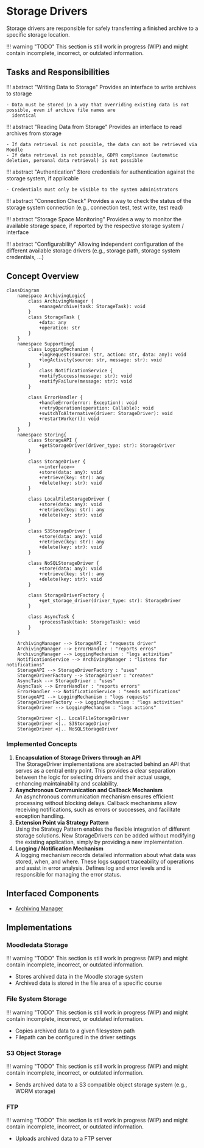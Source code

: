 # Storage Drivers

Storage drivers are responsible for safely transferring a finished archive to a specific storage location.

!!! warning "TODO"
    This section is still work in progress (WIP) and might contain incomplete, incorrect, or outdated information.


## Tasks and Responsibilities

!!! abstract "Writing Data to Storage"
    Provides an interface to write archives to storage

    - Data must be stored in a way that overriding existing data is not possible, even if archive file names are
      identical

!!! abstract "Reading Data from Storage"
    Provides an interface to read archives from storage
    
    - If data retrieval is not possible, the data can not be retrieved via Moodle
    - If data retrieval is not possible, GDPR compliance (automatic deletion, personal data retrieval) is not possible

!!! abstract "Authentication"
    Store credentials for authentication against the storage system, if applicable

    - Credentials must only be visible to the system administrators

!!! abstract "Connection Check"
    Provides a way to check the status of the storage system connection (e.g., connection test, test write, test read)

!!! abstract "Storage Space Monitoring"
    Provides a way to monitor the available storage space, if reported by the respective storage system / interface

!!! abstract "Configurability"
    Allowing independent configuration of the different available storage drivers (e.g., storage path, storage system
    credentials, ...)

## Concept Overview
```mermaid
classDiagram 
    namespace ArchivingLogic{
        class ArchivingManager {
            +manageArchive(task: StorageTask): void
        }
        class StorageTask {
            +data: any
            +operation: str
        }   
    }
    namespace Supporting{
        class LoggingMechanism {
            +logRequest(source: str, action: str, data: any): void
            +logActivity(source: str, message: str): void
        }
            class NotificationService {
            +notifySuccess(message: str): void
            +notifyFailure(message: str): void
        }

        class ErrorHandler {
            +handleError(error: Exception): void
            +retryOperation(operation: Callable): void
            +switchToAlternative(driver: StorageDriver): void
            +restartWorker(): void
        }
    }
    namespace Storing{
        class StorageAPI {
            +getStorageDriver(driver_type: str): StorageDriver
        }

        class StorageDriver {
            <<interface>>
            +store(data: any): void
            +retrieve(key: str): any
            +delete(key: str): void
        }

        class LocalFileStorageDriver {
            +store(data: any): void
            +retrieve(key: str): any
            +delete(key: str): void
        }

        class S3StorageDriver {
            +store(data: any): void
            +retrieve(key: str): any
            +delete(key: str): void
        }

        class NoSQLStorageDriver {
            +store(data: any): void
            +retrieve(key: str): any
            +delete(key: str): void
        }

        class StorageDriverFactory {
            +get_storage_driver(driver_type: str): StorageDriver
        }

        class AsyncTask {
            +processTask(task: StorageTask): void
        }
    }

    ArchivingManager --> StorageAPI : "requests driver"
    ArchivingManager --> ErrorHandler : "reports erros"
    ArchivingManager --> LoggingMechanism : "logs activities"
    NotificationService --> ArchivingManager : "listens for notifications"
    StorageAPI --> StorageDriverFactory : "uses"
    StorageDriverFactory --> StorageDriver : "creates"
    AsyncTask --> StorageDriver : "uses"
    AsyncTask --> ErrorHandler : "reports errors"
    ErrorHandler --> NotificationService : "sends notifications"
    StorageAPI --> LoggingMechanism : "logs requests"
    StorageDriverFactory --> LoggingMechanism : "logs activities"
    StorageDriver --> LoggingMechanism : "logs actions"

    StorageDriver <|.. LocalFileStorageDriver
    StorageDriver <|.. S3StorageDriver
    StorageDriver <|.. NoSQLStorageDriver
```

### Implemented Concepts

1. **Encapsulation of Storage Drivers through an API**  
   The StorageDriver implementations are abstracted behind an API that serves as a central entry point. This provides a
   clear separation between the logic for selecting drivers and their actual usage, enhancing maintainability and
   scalability.
2. **Asynchronous Communication and Callback Mechanism**  
   An asynchronous communication mechanism ensures efficient processing without blocking delays. Callback mechanisms
   allow receiving notifications, such as errors or successes, and facilitate exception handling.
3. **Extension Point via Strategy Pattern**  
   Using the Strategy Pattern enables the flexible integration of different storage solutions. New StorageDrivers can be
   added without modifying the existing application, simply by providing a new implementation.
4. **Logging / Notification Mechanism**  
   A logging mechanism records detailed information about what data was stored, when, and where. These logs support
   traceability of operations and assist in error analysis. Defines log and error levels and is responsible for managing
   the error status.


## Interfaced Components

- [Archiving Manager](../archiving-manager)


## Implementations

### Moodledata Storage

!!! warning "TODO"
    This section is still work in progress (WIP) and might contain incomplete, incorrect, or outdated information.

- Stores archived data in the Moodle storage system
- Archived data is stored in the file area of a specific course


### File System Storage

!!! warning "TODO"
    This section is still work in progress (WIP) and might contain incomplete, incorrect, or outdated information.

- Copies archived data to a given filesystem path
- Filepath can be configured in the driver settings


### S3 Object Storage

!!! warning "TODO"
    This section is still work in progress (WIP) and might contain incomplete, incorrect, or outdated information.

- Sends archived data to a S3 compatible object storage system (e.g., WORM storage)


### FTP

!!! warning "TODO"
    This section is still work in progress (WIP) and might contain incomplete, incorrect, or outdated information.

- Uploads archived data to a FTP server

